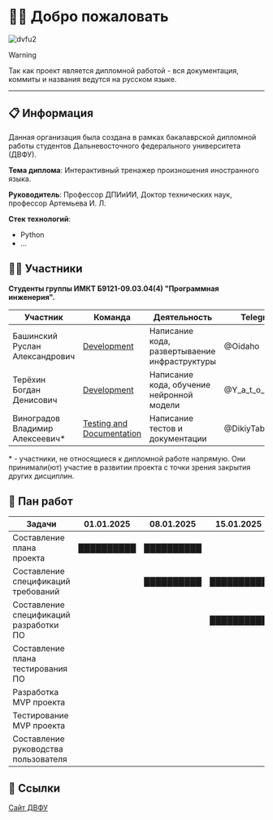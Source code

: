 # 👋🏻 Добро пожаловать

![dvfu2](https://github.com/user-attachments/assets/1a0a7525-14bf-40b4-ab53-f78ca872b561)

> [!WARNING]
> 
> Так как проект является дипломной работой - вся документация, коммиты и названия ведутся на русском языке.
>

---

## 📋 Информация
Данная организация была создана в рамках бакалаврской дипломной работы студентов Дальневосточного федерального университета (ДВФУ).

**Тема диплома**: Интерактивный тренажер произношения иностранного языка.

**Руководитель**: Профессор ДПИиИИ, Доктор технических наук, профессор Артемьева И. Л. 

**Стек технологий**:
- Python
- ...



## 🙎‍♂️ Участники
**Студенты группы ИМКТ Б9121-09.03.04(4) "Программная инженерия".**

| Участник                           | Команда                                                                                                                     | Деятельность                                      | Telegram           | Должность                       |
|------------------------------------|-----------------------------------------------------------------------------------------------------------------------------|---------------------------------------------------|--------------------|---------------------------------|
| Башинский Руслан Александрович     | [Development](https://github.com/orgs/FEFU-Diploma-Bashinskii-Tertekhin/teams/development)                                  | Написание кода, развертываение инфраструктуры     | @Oidaho            | Teamlead, <br> Build enginer    |
| Терёхин Богдан Денисович           | [Development](https://github.com/orgs/FEFU-Diploma-Bashinskii-Tertekhin/teams/development)                                  | Написание кода, обучение нейронной модели         | @Y_a_t_o_c_h_k_a   | Programmer                      |
| Виноградов Владимир Алексеевич*    | [Testing and Documentation](https://github.com/orgs/FEFU-Diploma-Bashinskii-Tertekhin/teams/testing-and-documentation)      | Написание тестов и документации                   | @DikiyTaburet      | Tester, <br> Technical Writer   |


\* \- участники, не относящиеся к дипломной работе напрямую. Они принимали(ют) участие в развитии проекта с точки зрения закрытия других дисциплин.


## 📜 Пан работ

| Задачи                                  | 01.01.2025 | 08.01.2025 | 15.01.2025 | 22.01.2025 | 29.01.2025 | 05.02.2025 | 12.02.2025 | 19.02.2025 | 26.02.2025 | 03.03.2025 | 10.03.2025 | 17.03.2025 | 24.03.2025 | 31.03.2025 |
|-----------------------------------------|------------|------------|------------|------------|------------|------------|------------|------------|------------|------------|------------|------------|------------|------------|
| Составление плана проекта               | ██████████ | ██████████ |            |            |            |            |            |            |            |            |            |            |            |            |
| Составление спецификаций требований     |            | ██████████ | ██████████ |            |            |            |            |            |            |            |            |            |            |            |
| Составление спецификаций разработки ПО  |            |            | ██████████ | ██████████ |            |            |            |            |            |            |            |            |            |            |
| Составление плана тестирования ПО       |            |            |            |            | ██████████ | ██████████ |            |            |            |            |            |            |            |            |
| Разработка MVP проекта                  |            |            |            |            |            |            | ██████████ | ██████████ | ██████████ | ██████████ |            |            |            |            |
| Тестирование MVP проекта                |            |            |            |            |            |            |            |            |            |            | ██████████ | ██████████ | ██████████ |            |
| Составление руководства пользователя    |            |            |            |            |            |            |            |            |            |            |            |            |            | ██████████ |



## 🔗 Ссылки
[Сайт ДВФУ](https://www.dvfu.ru/)

